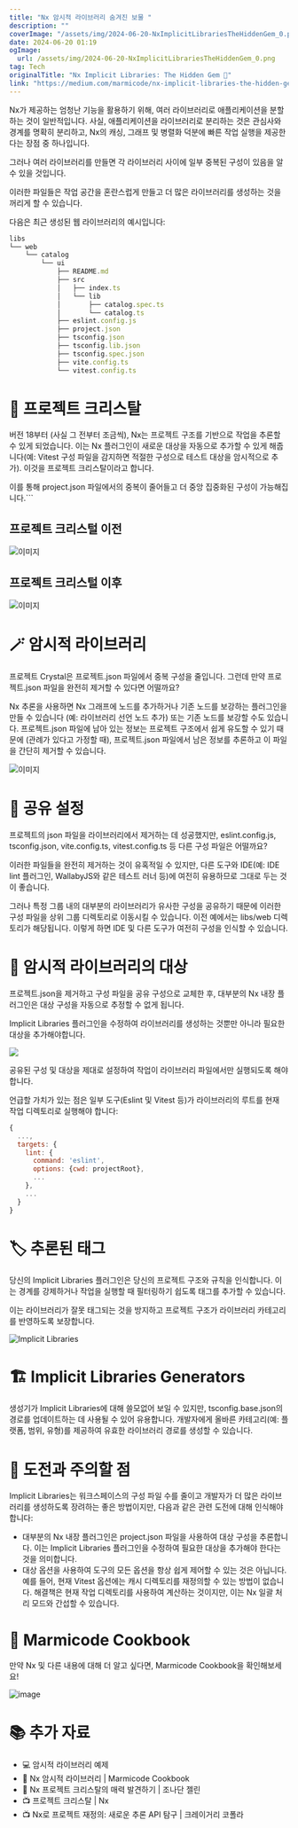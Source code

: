 ```yaml
---
title: "Nx 암시적 라이브러리 숨겨진 보물 "
description: ""
coverImage: "/assets/img/2024-06-20-NxImplicitLibrariesTheHiddenGem_0.png"
date: 2024-06-20 01:19
ogImage: 
  url: /assets/img/2024-06-20-NxImplicitLibrariesTheHiddenGem_0.png
tag: Tech
originalTitle: "Nx Implicit Libraries: The Hidden Gem 💎"
link: "https://medium.com/marmicode/nx-implicit-libraries-the-hidden-gem-d965d5118ecd"
---
```



Nx가 제공하는 엄청난 기능을 활용하기 위해, 여러 라이브러리로 애플리케이션을 분할하는 것이 일반적입니다. 사실, 애플리케이션을 라이브러리로 분리하는 것은 관심사와 경계를 명확히 분리하고, Nx의 캐싱, 그래프 및 병렬화 덕분에 빠른 작업 실행을 제공한다는 장점 중 하나입니다.

그러나 여러 라이브러리를 만들면 각 라이브러리 사이에 일부 중복된 구성이 있음을 알 수 있을 것입니다.

이러한 파일들은 작업 공간을 혼란스럽게 만들고 더 많은 라이브러리를 생성하는 것을 꺼리게 할 수 있습니다.

다음은 최근 생성된 웹 라이브러리의 예시입니다:

<div class="content-ad"></div>

```js
libs
└── web
    └── catalog
        └── ui
            ├── README.md
            ├── src
            │   ├── index.ts
            │   └── lib
            │       ├── catalog.spec.ts
            │       └── catalog.ts
            ├── eslint.config.js
            ├── project.json
            ├── tsconfig.json
            ├── tsconfig.lib.json
            ├── tsconfig.spec.json
            ├── vite.config.ts
            └── vitest.config.ts
```

# 💎 프로젝트 크리스탈

버전 18부터 (사실 그 전부터 조금씩), Nx는 프로젝트 구조를 기반으로 작업을 추론할 수 있게 되었습니다. 이는 Nx 플러그인이 새로운 대상을 자동으로 추가할 수 있게 해줍니다(예: Vitest 구성 파일을 감지하면 적절한 구성으로 테스트 대상을 암시적으로 추가). 이것을 프로젝트 크리스탈이라고 합니다.

이를 통해 project.json 파일에서의 중복이 줄어들고 더 중앙 집중화된 구성이 가능해집니다.```

<div class="content-ad"></div>

## 프로젝트 크리스털 이전

![이미지](/assets/img/2024-06-20-NxImplicitLibrariesTheHiddenGem_0.png)

## 프로젝트 크리스털 이후

![이미지](/assets/img/2024-06-20-NxImplicitLibrariesTheHiddenGem_1.png)

<div class="content-ad"></div>

# 🪄 암시적 라이브러리

프로젝트 Crystal은 프로젝트.json 파일에서 중복 구성을 줄입니다. 그런데 만약 프로젝트.json 파일을 완전히 제거할 수 있다면 어떨까요?

Nx 추론을 사용하면 Nx 그래프에 노드를 추가하거나 기존 노드를 보강하는 플러그인을 만들 수 있습니다 (예: 라이브러리 선언 노드 추가) 또는 기존 노드를 보강할 수도 있습니다. 프로젝트.json 파일에 남아 있는 정보는 프로젝트 구조에서 쉽게 유도할 수 있기 때문에 (관례가 있다고 가정할 때), 프로젝트.json 파일에서 남은 정보를 추론하고 이 파일을 간단히 제거할 수 있습니다.

![이미지](/assets/img/2024-06-20-NxImplicitLibrariesTheHiddenGem_2.png)

<div class="content-ad"></div>

# 📂 공유 설정

프로젝트의 json 파일을 라이브러리에서 제거하는 데 성공했지만, eslint.config.js, tsconfig.json, vite.config.ts, vitest.config.ts 등 다른 구성 파일은 어떨까요?

이러한 파일들을 완전히 제거하는 것이 유혹적일 수 있지만, 다른 도구와 IDE(예: IDE lint 플러그인, WallabyJS와 같은 테스트 러너 등)에 여전히 유용하므로 그대로 두는 것이 좋습니다.

그러나 특정 그룹 내의 대부분의 라이브러리가 유사한 구성을 공유하기 때문에 이러한 구성 파일을 상위 그룹 디렉토리로 이동시킬 수 있습니다. 이전 예에서는 libs/web 디렉토리가 해당됩니다. 이렇게 하면 IDE 및 다른 도구가 여전히 구성을 인식할 수 있습니다.

<div class="content-ad"></div>

# 🎯 암시적 라이브러리의 대상

프로젝트.json을 제거하고 구성 파일을 공유 구성으로 교체한 후, 대부분의 Nx 내장 플러그인은 대상 구성을 자동으로 추정할 수 없게 됩니다.

Implicit Libraries 플러그인을 수정하여 라이브러리를 생성하는 것뿐만 아니라 필요한 대상을 추가해야합니다.

<img src="/assets/img/2024-06-20-NxImplicitLibrariesTheHiddenGem_3.png" />

<div class="content-ad"></div>

공유된 구성 및 대상을 제대로 설정하여 작업이 라이브러리 파일에서만 실행되도록 해야 합니다.

언급할 가치가 있는 점은 일부 도구(Eslint 및 Vitest 등)가 라이브러리의 루트를 현재 작업 디렉토리로 실행해야 합니다:

```js
{
  ...,
  targets: {
    lint: {
      command: 'eslint',
      options: {cwd: projectRoot},
      ...
    },
    ...
  }
}
```

# 🏷️ 추론된 태그

<div class="content-ad"></div>

당신의 Implicit Libraries 플러그인은 당신의 프로젝트 구조와 규칙을 인식합니다. 이는 경계를 강제하거나 작업을 실행할 때 필터링하기 쉽도록 태그를 추가할 수 있습니다.

이는 라이브러리가 잘못 태그되는 것을 방지하고 프로젝트 구조가 라이브러리 카테고리를 반영하도록 보장합니다.

![Implicit Libraries](/assets/img/2024-06-20-NxImplicitLibrariesTheHiddenGem_4.png)

# 🏗️ Implicit Libraries Generators

<div class="content-ad"></div>

생성기가 Implicit Libraries에 대해 쓸모없어 보일 수 있지만, tsconfig.base.json의 경로를 업데이트하는 데 사용될 수 있어 유용합니다. 개발자에게 올바른 카테고리(예: 플랫폼, 범위, 유형)를 제공하여 유효한 라이브러리 경로를 생성할 수 있습니다.

# 🧩 도전과 주의할 점

Implicit Libraries는 워크스페이스의 구성 파일 수를 줄이고 개발자가 더 많은 라이브러리를 생성하도록 장려하는 좋은 방법이지만, 다음과 같은 관련 도전에 대해 인식해야 합니다:

- 대부분의 Nx 내장 플러그인은 project.json 파일을 사용하여 대상 구성을 추론합니다. 이는 Implicit Libraries 플러그인을 수정하여 필요한 대상을 추가해야 한다는 것을 의미합니다.
- 대상 옵션을 사용하여 도구의 모든 옵션을 항상 쉽게 제어할 수 있는 것은 아닙니다. 예를 들어, 현재 Vitest 옵션에는 캐시 디렉토리를 재정의할 수 있는 방법이 없습니다. 해결책은 현재 작업 디렉토리를 사용하여 계산하는 것이지만, 이는 Nx 일괄 처리 모드와 간섭할 수 있습니다.

<div class="content-ad"></div>

# 📖 Marmicode Cookbook

만약 Nx 및 다른 내용에 대해 더 알고 싶다면, Marmicode Cookbook을 확인해보세요!

![image](/assets/img/2024-06-20-NxImplicitLibrariesTheHiddenGem_5.png)

# 📚 추가 자료

<div class="content-ad"></div>

- 💻 암시적 라이브러리 예제
- 📝 Nx 암시적 라이브러리 | Marmicode Cookbook
- 📝 Nx 프로젝트 크리스탈의 매력 발견하기 | 조나단 젤린
- 📺 프로젝트 크리스탈 | Nx
- 📺 Nx로 프로젝트 재정의: 새로운 추론 API 탐구 | 크레이거리 코폴라